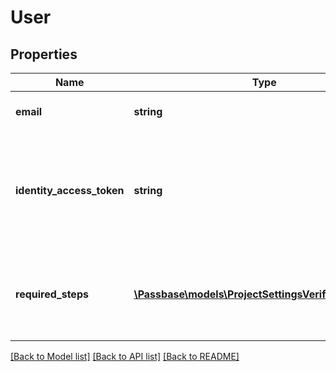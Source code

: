 # User

## Properties
Name | Type | Description | Notes
------------ | ------------- | ------------- | -------------
**email** | **string** | Email with which the user was created | [optional] 
**identity_access_token** | **string** | Access token in the shape of a JsonWebToken used as a Bearer token when submitting identity data | [optional] 
**required_steps** | [**\Passbase\models\ProjectSettingsVerificationSteps[]**](ProjectSettingsVerificationSteps.md) | List of the steps through which the user must go through to complete their verification | [optional] 

[[Back to Model list]](../../README.md#documentation-for-models) [[Back to API list]](../../README.md#documentation-for-api-endpoints) [[Back to README]](../../README.md)

